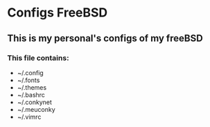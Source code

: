 # Configs FreeBSD

## This is my personal's configs of my freeBSD

### This file contains:

* ~/.config
* ~/.fonts
* ~/.themes
* ~/.bashrc
* ~/.conkynet
* ~/.meuconky
* ~/.vimrc
